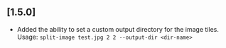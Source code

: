 ## [1.5.0]
* Added the ability to set a custom output directory for the image tiles. Usage: `split-image test.jpg 2 2 --output-dir <dir-name>`

